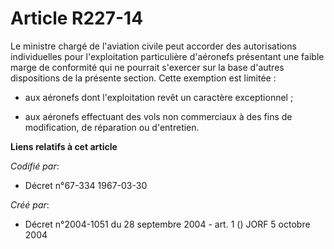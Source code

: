 # Article R227-14

Le ministre chargé de l'aviation civile peut accorder des autorisations individuelles pour l'exploitation particulière
d'aéronefs présentant une faible marge de conformité qui ne pourrait s'exercer sur la base d'autres dispositions de la
présente section. Cette exemption est limitée :

- aux aéronefs dont l'exploitation revêt un caractère exceptionnel ;

- aux aéronefs effectuant des vols non commerciaux à des fins de modification, de réparation ou d'entretien.

**Liens relatifs à cet article**

_Codifié par_:

  - Décret n°67-334 1967-03-30

_Créé par_:

  - Décret n°2004-1051 du 28 septembre 2004 - art. 1 () JORF 5 octobre 2004
